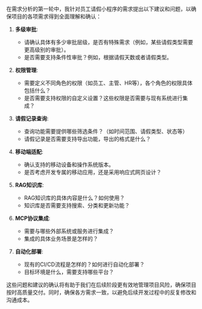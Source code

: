 在需求分析的第一轮中，我针对员工请假小程序的需求提出以下建议和问题，以确保项目的各项需求得到全面理解和确认：

1. **多级审批**:
   - 请确认具体有多少审批层级，是否有特殊需求（例如，某些请假类型需要更高级别的审批）。
   - 是否需要支持条件性审批？例如，根据请假天数或者请假类型。

2. **权限管理**:
   - 需要定义不同角色的权限（如员工、主管、HR等），各个角色的权限具体包括什么？
   - 是否需要支持权限的自定义设置？这些权限是否需要与现有系统进行集成？

3. **请假记录查询**:
   - 查询功能需要提供哪些筛选条件？（如时间范围、请假类型、状态等）
   - 请假记录是否需要支持导出功能，导出的格式是什么？

4. **移动端适配**:
   - 确认支持的移动设备和操作系统版本。
   - 是否考虑开发专属的移动应用，还是采用响应式网页设计？

5. **RAG知识库**:
   - RAG知识库的具体内容是什么？如何使用？
   - 知识库是否需要支持搜索、分类和更新功能？

6. **MCP协议集成**:
   - 需要与哪些外部系统或服务进行集成？
   - 集成的具体业务场景是怎样的？

7. **自动化部署**:
   - 现有的CI/CD流程是怎样的？如何进行自动化部署？
   - 目标环境是什么，需要支持哪些平台？

这些问题和建议的确认将有助于我们在后续阶段更有效地管理项目风险，确保项目按时高质量交付。同时，确保各方需求一致，以避免后续开发过程中的反复修改和沟通成本。
